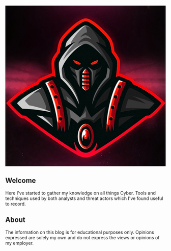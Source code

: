 ![Avatar](../img/avatar.png)

## Welcome

Here I've started to gather my knowledge on all things Cyber. 
Tools and techniques used by both analysts and threat actors which I've found useful to record.

## About

The information on this blog is for educational purposes only. 
Opinions expressed are solely my own and do not express the views or opinions of my employer.
